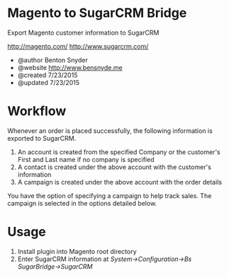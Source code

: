  
 
Magento to SugarCRM Bridge
===============

Export Magento customer information to SugarCRM
  
  <http://magento.com/>
  <http://www.sugarcrm.com/>

 * @author     Benton Snyder
 * @website    <http://www.bensnyde.me>
 * @created    7/23/2015
 * @updated    7/23/2015

# Workflow

Whenever an order is placed successfully, the following information is exported to SugarCRM.

1. An account is created from the specified Company or the customer's First and Last name if no company is specified
2. A contact is created under the above account with the customer's information
3. A campaign is created under the above account with the order details

You have the option of specifying a campaign to help track sales. The campaign is selected in the options detailed below. 
 
# Usage

1. Install plugin into Magento root directory
2. Enter SugarCRM information at
    *System->Configuration->Bs SugarBridge->SugarCRM*

